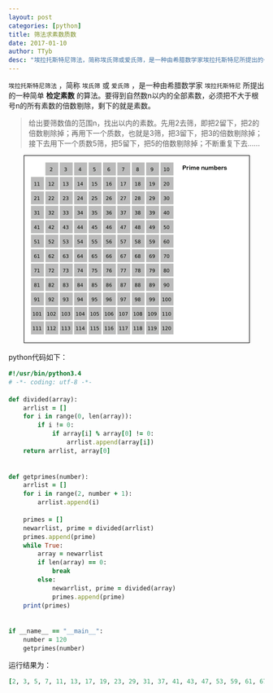 ```yaml
---
layout: post
categories: [python]
title: 筛法求素数质数
date: 2017-01-10
author: TTyb
desc: "埃拉托斯特尼筛法，简称埃氏筛或爱氏筛，是一种由希腊数学家埃拉托斯特尼所提出的一种简单检定素数的算法。要得到自然数n以内的全部素数，必须把不大于根号n的所有素数的倍数剔除，剩下的就是素数"
---
```


`埃拉托斯特尼筛法` ，简称 `埃氏筛` 或 `爱氏筛` ，是一种由希腊数学家 `埃拉托斯特尼` 所提出的一种简单 **检定素数** 的算法。要得到自然数n以内的全部素数，必须把不大于根号n的所有素数的倍数剔除，剩下的就是素数。

> 给出要筛数值的范围n，找出以内的素数。先用2去筛，即把2留下，把2的倍数剔除掉；再用下一个质数，也就是3筛，把3留下，把3的倍数剔除掉；接下去用下一个质数5筛，把5留下，把5的倍数剔除掉；不断重复下去......

<p style="text-align:center"><img src="/static/postimage/python/devide/996148-20170110111107650-870336266.gif" class="img-responsive center-block"/></p>

python代码如下：

~~~ruby
#!/usr/bin/python3.4
# -*- coding: utf-8 -*-

def divided(array):
    arrlist = []
    for i in range(0, len(array)):
        if i != 0:
            if array[i] % array[0] != 0:
                arrlist.append(array[i])
    return arrlist, array[0]


def getprimes(number):
    arrlist = []
    for i in range(2, number + 1):
        arrlist.append(i)

    primes = []
    newarrlist, prime = divided(arrlist)
    primes.append(prime)
    while True:
        array = newarrlist
        if len(array) == 0:
            break
        else:
            newarrlist, prime = divided(array)
            primes.append(prime)
    print(primes)


if __name__ == "__main__":
    number = 120
    getprimes(number)
~~~

运行结果为：

~~~ruby
[2, 3, 5, 7, 11, 13, 17, 19, 23, 29, 31, 37, 41, 43, 47, 53, 59, 61, 67, 71, 73, 79, 83, 89, 97, 101, 103, 107, 109, 113]
~~~
